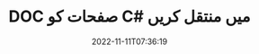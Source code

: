 ---
############################# Static ############################
layout: "auto-gen-merger"
date: 2022-11-11T07:36:19
draft: false
otherformats: docm docx dot dotm dotx epub html mht mhtml odp ods odt one otp ott pdf

############################# Head ############################
head_title: "DOC صفحات کو C# میں منتقل کریں"
head_description: "دستاویزات کے انضمام API کا استعمال کرتے ہوئے C# میں DOC دستاویز کے اندر صفحات کو کسی بھی پوزیشن پر منتقل کریں۔"

############################# Header ############################
title: "DOC صفحات کو C# میں منتقل کریں"
description: ".NET کوڈ کی چند سطروں کے ساتھ DOC صفحات کو منتقل کریں۔"
bg_image: "https://cms.admin.containerize.com/templates/aspose/App_Themes/V3/images/bg/header1.png"
bg_overlay: false
button:
    enable: true
    icon: "fas fa-arrow-down"
    label: "مفت ٹرائل ڈاؤن لوڈ کریں۔"
    link: "https://downloads.groupdocs.com/merger/net"

############################# SubMenu ############################
submenu:
    enable: true

    left:
        img_alt: "GroupDocs.Merger for .NET"
        image: "https://cms.admin.containerize.com/templates/groupdocs/images/product-logos/90x90-noborder/groupdocs-merger-net.png"
        product: "GroupDocs.Merger"
        platform: ".NET"

    middle:
        button:

            # button loop
            - link: "https://apireference.groupdocs.com/merger/net"
              text: "API حوالہ"

            # button loop
            - link: "https://github.com/groupdocs-merger"
              text: "کوڈ کی مثالیں۔"

            # button loop
            - link: "https://products.groupdocs.app/merger/family"
              text: "لائیو ڈیمو"

            # button loop
            - link: "https://purchase.groupdocs.com/pricing/merger/net"
              text: "قیمتوں کا تعین"

    right:
        link_download: "https://downloads.groupdocs.com/merger"
        link_learn: "https://docs.groupdocs.com/merger/net"
        link_buy: "https://purchase.groupdocs.com"

############################# About ############################
about:
    enable: true
    title: "GroupDocs.Merger for .NET API کے بارے میں"
    content: |
        [GroupDocs.Merger for .NET](/ur/merger/net/) PDF، Microsoft Office (Word, Excel, PowerPoint) سمیت دستاویزات کے فارمیٹس کی ایک وسیع رینج کے درمیان محفوظ طریقے سے ضم اور تقسیم کرنے کا ایک آسان حل پیش کرتا ہے۔ ، OneNote)، OpenDocument، HTML، تصاویر اور بہت سے دوسرے .NET ایپلیکیشنز کے اندر۔ کوڈ کی صرف چند سطریں جوڑ کر، دستاویزات کے کئی آپریشنز انجام دیں جیسے کہ منتقل، ہٹانا، گھمانا، تبادلہ کرنا، نکالنا یا دستاویزات کے اندر موجود صفحات کا رخ تبدیل کرنا۔ دستاویزات کو ضم کرنے والا API صفحہ پر دستاویز کے ڈھانچے، فارمیٹنگ اور مواد کا تجزیہ کرنے کے لیے دستاویز کے صفحات کو بطور تصویر دیکھنے کی حمایت کرتا ہے۔
        
        GroupDocs.Merger API کارپوریٹ سلوشنز کے لیے ایک صحیح انتخاب ہے جس کے لیے فائل پیج موونگ فیچرز کی ضرورت ہے۔ یہ APIs تمام بڑے آپریٹنگ سسٹمز اور پلیٹ فارمز بشمول .NET Framework, .NET Standard, .NET Core, Mono پر اچھی طرح سے تعاون یافتہ ہیں۔

############################# Steps ############################
steps:
    enable: true
    title_left: "DOC فائل صفحات کو .NET میں منتقل کریں"
    content_left: |
        [GroupDocs.Merger for .NET](/ur/merger/net/) کچھ آسان اقدامات کو لاگو کرکے C# ڈویلپرز کے لیے صفحات کو DOC فائل میں منتقل کرنا آسان بناتا ہے۔ .
        
        * موجودہ اور نئے صفحہ نمبر بتانے کے لیے **MoveOptions** کو شروع کریں۔
        * **انضمام** کی نئی مثال بنائیں اور ماخذ دستاویز کا راستہ بطور کنسٹرکٹر پیرامیٹر پاس کریں۔
        * **MovePage** کو کال کریں اور **MoveOptions** آبجیکٹ پاس کریں۔
        * **محفوظ کریں** کو کال کریں اور نتیجے میں دستاویز کو محفوظ کرنے کے لیے فائل کا راستہ بتا دیں۔

    title_right: "سسٹم کے تقاضے"
    content_right: |
        GroupDocs.Merger for .NET APIs تمام بڑے پلیٹ فارمز اور آپریٹنگ سسٹمز پر تعاون یافتہ ہیں۔ ذیل کے کوڈ پر عمل کرنے سے پہلے، براہ کرم یقینی بنائیں کہ آپ کے سسٹم پر درج ذیل شرائط انسٹال ہیں۔

        * آپریٹنگ سسٹمز: مائیکروسافٹ ونڈوز، لینکس، میک او ایس
        * ترقیاتی ماحول: Visual Studio, Xamarin, MonoDevelop
        * فریم ورکس: .NET Framework, .NET Standard, .NET Core, Mono
        * GroupDocs.Merger for .NET کا تازہ ترین ورژن [NuGet](https://www.nuget.org/packages/groupdocs.merger) سے ڈاؤن لوڈ کریں۔
         
    code: |
     {{% merger/additional-styles %}}
     {{< merger/code-merger title="C# مثال کے کوڈ کا استعمال کرتے ہوئے DOC فائل کے صفحات کو کیسے منتقل کریں۔">}}

        ```csharp    
        // GroupDocs.Merger API کا استعمال کرتے ہوئے DOC فائل کے صفحات کو منتقل کریں۔
        int pageNumber = 6;
        int newPageNumber = 1;

        // موجودہ اور نئے صفحہ نمبر بتانے کے لیے MoveOptions کلاس شروع کریں۔
        MoveOptions moveOptions = new MoveOptions(pageNumber, newPageNumber);

        // ان پٹ DOC دستاویز کے ساتھ فوری انضمام
        using (Merger merger = new Merger("input.doc"))
          {
            // MovePage طریقہ کو کال کریں اور اس پر MoveOptions اعتراض پاس کریں۔
            merger.MovePage(moveOptions);
    
            // سیو میتھڈ کو کال کریں اور آؤٹ پٹ دستاویز کو محفوظ کرنے کے لیے مطلوبہ فائل پاتھ پاس کریں۔
            merger.Save("output.doc");
          }
        ```
     {{< /merger/code-merger >}}

############################# Demos ############################
demos:
    enable: true
    title: "لائیو ڈیمو - DOC صفحات آن لائن منتقل کریں۔"
    content: |
       [GroupDocs.Merger Live Demos](https://products.groupdocs.app/splitter/move-pages/doc) ویب سائٹ پر جا کر DOC فائل کے صفحات کو ابھی منتقل کریں۔
       لائیو ڈیمو کے درج ذیل فوائد ہیں۔
        
############################# About Formats ############################
about_formats:
    enable: true

############################# More Formats ############################
more_formats:
    enable: true
    title: "دیگر دستاویزات کی شکلوں کے صفحات کو منتقل کریں۔"
    content: |
        فائل فارمیٹس اور امیجز کے لیے .NET دستاویزات کا انضمام اور تقسیم API۔ کچھ مشہور فائل فارمیٹس کو منتقل کریں جیسا کہ ذیل میں بتایا گیا ہے۔

############################# Back to top ###############################
back_to_top:
    enable: true
---